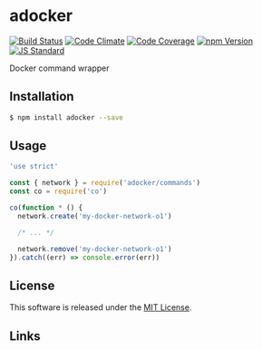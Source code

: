 adocker
==========

<!---
This file is generated by ape-tmpl. Do not update manually.
--->

<!-- Badge Start -->
<a name="badges"></a>

[![Build Status][bd_travis_shield_url]][bd_travis_url]
[![Code Climate][bd_codeclimate_shield_url]][bd_codeclimate_url]
[![Code Coverage][bd_codeclimate_coverage_shield_url]][bd_codeclimate_url]
[![npm Version][bd_npm_shield_url]][bd_npm_url]
[![JS Standard][bd_standard_shield_url]][bd_standard_url]

[bd_repo_url]: https://github.com/a-labo/adocker
[bd_travis_url]: http://travis-ci.org/a-labo/adocker
[bd_travis_shield_url]: http://img.shields.io/travis/a-labo/adocker.svg?style=flat
[bd_travis_com_url]: http://travis-ci.com/a-labo/adocker
[bd_travis_com_shield_url]: https://api.travis-ci.com/a-labo/adocker.svg?token=
[bd_license_url]: https://github.com/a-labo/adocker/blob/master/LICENSE
[bd_codeclimate_url]: http://codeclimate.com/github/a-labo/adocker
[bd_codeclimate_shield_url]: http://img.shields.io/codeclimate/github/a-labo/adocker.svg?style=flat
[bd_codeclimate_coverage_shield_url]: http://img.shields.io/codeclimate/coverage/github/a-labo/adocker.svg?style=flat
[bd_gemnasium_url]: https://gemnasium.com/a-labo/adocker
[bd_gemnasium_shield_url]: https://gemnasium.com/a-labo/adocker.svg
[bd_npm_url]: http://www.npmjs.org/package/adocker
[bd_npm_shield_url]: http://img.shields.io/npm/v/adocker.svg?style=flat
[bd_standard_url]: http://standardjs.com/
[bd_standard_shield_url]: https://img.shields.io/badge/code%20style-standard-brightgreen.svg

<!-- Badge End -->


<!-- Description Start -->
<a name="description"></a>

Docker command wrapper

<!-- Description End -->


<!-- Overview Start -->
<a name="overview"></a>



<!-- Overview End -->


<!-- Sections Start -->
<a name="sections"></a>

<!-- Section from "doc/guides/01.Installation.md.hbs" Start -->

<a name="section-doc-guides-01-installation-md"></a>

Installation
-----

```bash
$ npm install adocker --save
```


<!-- Section from "doc/guides/01.Installation.md.hbs" End -->

<!-- Section from "doc/guides/02.Usage.md.hbs" Start -->

<a name="section-doc-guides-02-usage-md"></a>

Usage
---------

```javascript
'use strict'

const { network } = require('adocker/commands')
const co = require('co')

co(function * () {
  network.create('my-docker-network-o1')

  /* ... */

  network.remove('my-docker-network-o1')
}).catch((err) => console.error(err))

```


<!-- Section from "doc/guides/02.Usage.md.hbs" End -->


<!-- Sections Start -->


<!-- LICENSE Start -->
<a name="license"></a>

License
-------
This software is released under the [MIT License](https://github.com/a-labo/adocker/blob/master/LICENSE).

<!-- LICENSE End -->


<!-- Links Start -->
<a name="links"></a>

Links
------



<!-- Links End -->

